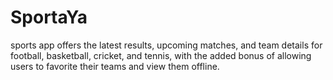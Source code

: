 # SportaYa
sports app offers the latest results, upcoming matches, and team details for football, basketball, cricket, and tennis, with the added bonus of allowing users to favorite their teams and view them offline.
